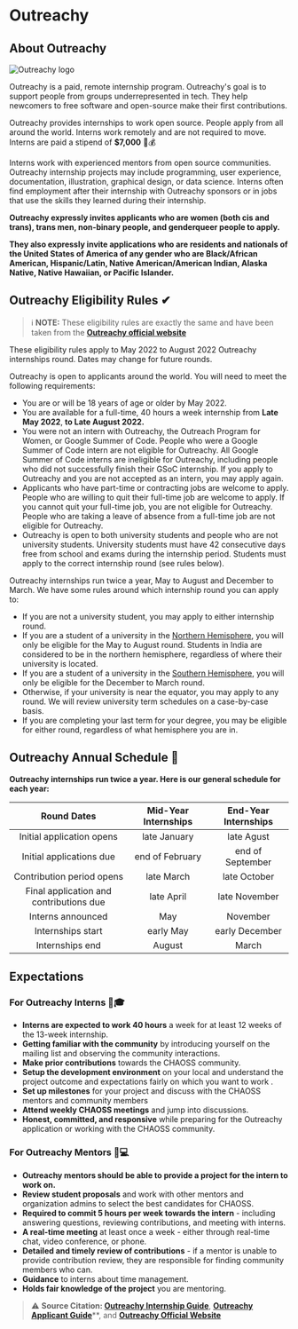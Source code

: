 # Outreachy

## About Outreachy
![Outreachy logo](../.gitbook/assets/outreachy-logo.png)

Outreachy is a paid, remote internship program. Outreachy's goal is to support people from groups underrepresented in tech. They help newcomers to free software and open-source make their first contributions.

Outreachy provides internships to work open source. People apply from all around the world. Interns work remotely and are not required to move. Interns are paid a stipend of **$7,000** 🤑💰

Interns work with experienced mentors from open source communities. Outreachy internship projects may include programming, user experience, documentation, illustration, graphical design, or data science. Interns often find employment after their internship with Outreachy sponsors or in jobs that use the skills they learned during their internship.

**Outreachy expressly invites applicants who are women \(both cis and trans\), trans men, non-binary people, and genderqueer people to apply.**

**They also expressly invite applications who are residents and nationals of the United States of America of any gender who are Black/African American, Hispanic/Latin, Native American/American Indian, Alaska Native, Native Hawaiian, or Pacific Islander.**

## **Outreachy Eligibility Rules** ✔ 

> :information_source: **NOTE:** These eligibility rules are exactly the same and have been taken from the [**Outreachy official website**](https://www.outreachy.org/docs/applicant/#what-is-outreachy)

These eligibility rules apply to May 2022 to August 2022 Outreachy internships round. Dates may change for future rounds.

Outreachy is open to applicants around the world. You will need to meet the following requirements:

* You are or will be 18 years of age or older by May 2022.
* You are available for a full-time, 40 hours a week internship from **Late May 2022**, **to Late August 2022.**
* You were not an intern with Outreachy, the Outreach Program for Women, or Google Summer of Code. People who were a Google Summer of Code intern are not eligible for Outreachy. All Google Summer of Code interns are ineligible for Outreachy, including people who did not successfully finish their GSoC internship. If you apply to Outreachy and you are not accepted as an intern, you may apply again.
* Applicants who have part-time or contracting jobs are welcome to apply. People who are willing to quit their full-time job are welcome to apply. If you cannot quit your full-time job, you are not eligible for Outreachy. People who are taking a leave of absence from a full-time job are not eligible for Outreachy.
* Outreachy is open to both university students and people who are not university students. University students must have 42 consecutive days free from school and exams during the internship period. Students must apply to the correct internship round \(see rules below\).

Outreachy internships run twice a year, May to August and December to March. We have some rules around which internship round you can apply to:

* If you are not a university student, you may apply to either internship round.
* If you are a student of a university in the [Northern Hemisphere](https://en.wikipedia.org/wiki/Northern_Hemisphere), you will only be eligible for the May to August round. Students in India are considered to be in the northern hemisphere, regardless of where their university is located.
* If you are a student of a university in the [Southern Hemisphere](https://en.wikipedia.org/wiki/Southern_Hemisphere), you will only be eligible for the December to March round.
* Otherwise, if your university is near the equator, you may apply to any round. We will review university term schedules on a case-by-case basis.
* If you are completing your last term for your degree, you may be eligible for either round, regardless of what hemisphere you are in.

## Outreachy Annual Schedule 📆 

**Outreachy internships run twice a year. Here is our general schedule for each year:**

| Round Dates | Mid-Year Internships | End-Year Internships |
| :---: | :---: | :---: |
| Initial application opens | late January | late Agust |
| Initial applications due | end of February | end of September |
| Contribution period opens | late March | late October |
| Final application and contributions due | late April | late November |
| Interns announced | May | November |
| Internships start | early May | early December |
| Internships end | August | March |

## Expectations

### For Outreachy Interns 👨🎓 

* **Interns are expected to work 40 hours** a week for at least 12 weeks of the 13-week internship.
* **Getting familiar with the community** by introducing yourself on the mailing list and observing the community interactions.
* **Make prior contributions** towards the CHAOSS community.
* **Setup the development environment** on your local and understand the project outcome and expectations fairly on which you want to work .
* **Set up milestones** for your project and discuss with the CHAOSS mentors and community members 
* **Attend weekly CHAOSS meetings** and jump into discussions.
* **Honest, committed, and responsive** while preparing for the Outreachy application or working with the CHAOSS community.

### For Outreachy Mentors 👨💻 

* **Outreachy mentors should be able to provide a project for the intern to work on.**
* **Review student proposals** and work with other mentors and organization admins to select the best candidates for CHAOSS.
* **Required to commit 5 hours per week towards the intern** - including answering questions, reviewing contributions, and meeting with interns.
* **A real-time meeting** at least once a week - either through real-time chat, video conference, or phone.
* **Detailed and timely review of contributions** - if a mentor is unable to provide contribution review, they are responsible for finding community members who can.
* **Guidance** to interns about time management.
* **Holds fair knowledge of the project** you are mentoring.


> ⚠️ **Source Citation: [Outreachy Internship Guide](https://www.outreachy.org/docs/internship/#mentor-expectations)**, [**Outreachy Applicant Guide**](https://www.outreachy.org/docs/applicant/)**, and [**Outreachy Official Website**](https://www.outreachy.org/)

